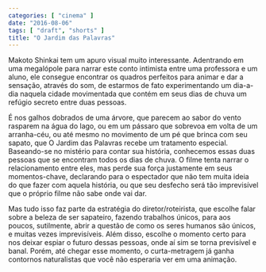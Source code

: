 ```yaml
---
categories: [ "cinema" ]
date: "2016-08-06"
tags: [ "draft", "shorts" ]
title: "O Jardim das Palavras"
---
```

Makoto Shinkai tem um apuro visual muito interessante. Adentrando em
uma megalópole para narrar este conto intimista entre uma professora
e um aluno, ele consegue encontrar os quadros perfeitos para animar e
dar a sensação, através do som, de estarmos de fato experimentando um
dia-a-dia naquela cidade movimentada que contém em seus dias de chuva
um refúgio secreto entre duas pessoas.

É nos galhos dobrados de uma árvore, que parecem ao sabor do
vento rasparem na água do lago, ou em um pássaro que sobrevoa em
volta de um arranha-céu, ou até mesmo no movimento de um pé que
brinca com seu sapato, que O Jardim das Palavras recebe um tratamento
especial. Baseando-se no mistério para contar sua história, conhecemos
essas duas pessoas que se encontram todos os dias de chuva. O filme tenta
narrar o relacionamento entre eles, mas perde sua força justamente em
seus momentos-chave, declarando para o espectador que não tem muita
ideia do que fazer com aquela história, ou que seu desfecho será tão
imprevisível que o próprio filme não sabe onde vai dar.

Mas tudo isso faz parte da estratégia do diretor/roteirista, que
escolhe falar sobre a beleza de ser sapateiro, fazendo trabalhos únicos,
para aos poucos, sutilmente, abrir a questão de como os seres humanos
são únicos, e muitas vezes imprevisíveis. Além disso, escolhe o
momento certo para nos deixar espiar o futuro dessas pessoas, onde aí
sim se torna previsível e banal. Porém, até chegar esse momento, o
curta-metragem já ganha contornos naturalistas que você não esperaria
ver em uma animação.
